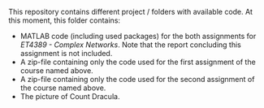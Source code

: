 This repository contains different project / folders with available code.
At this moment, this folder contains:

* MATLAB code (including used packages) for the both assignments for _ET4389 - Complex Networks_.
Note that the report concluding this assignment is not included.
* A zip-file containing only the code used for the first assignment of the course named above.
* A zip-file containing only the code used for the second assignment of the course named above.
* The picture of Count Dracula.
